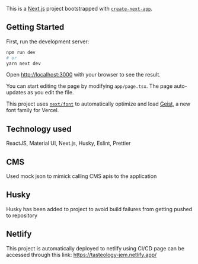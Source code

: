 This is a [Next.js](https://nextjs.org) project bootstrapped with [`create-next-app`](https://nextjs.org/docs/app/api-reference/cli/create-next-app).

## Getting Started

First, run the development server:

```bash
npm run dev
# or
yarn next dev
```

Open [http://localhost:3000](http://localhost:3000) with your browser to see the result.

You can start editing the page by modifying `app/page.tsx`. The page auto-updates as you edit the file.

This project uses [`next/font`](https://nextjs.org/docs/app/building-your-application/optimizing/fonts) to automatically optimize and load [Geist](https://vercel.com/font), a new font family for Vercel.


## Technology used
ReactJS, Material UI, Next.js, Husky, Eslint, Prettier

## CMS
Used mock json to mimick calling CMS apis to the application

## Husky
Husky has been added to project to avoid build failures from getting pushed to repository

## Netlify

This project is automatically deployed to netlify using CI/CD
page can be accessed through this link: https://tasteology-jem.netlify.app/


